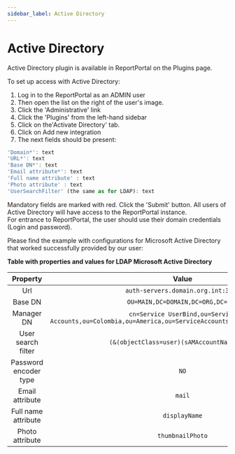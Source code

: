```yaml
---
sidebar_label: Active Directory
---
```


# Active Directory

Active Directory plugin is available in ReportPortal on the Plugins page.

To set up access with Active Directory:

1. Log in to the ReportPortal as an ADMIN user
2. Then open the list on the right of the user's image.
3. Click the 'Administrative' link
4. Click the 'Plugins' from the left-hand sidebar
5. Click on the'Activate Directory' tab.
6. Click on Add new integration
7. The next fields should be present:

```javascript 
'Domain*': text
'URL*': text
'Base DN*': text
'Email attribute*': text
'Full name attribute' : text
'Photo attribute' : text
'UserSearchFilter' (the same as for LDAP): text 
  ```

Mandatory fields are marked with red.
Click the 'Submit' button.
All users of Active Directory will have access to the ReportPortal instance.  
For entrance to ReportPortal, the user should use their domain credentials (Login and password).



Please find the example with configurations for Microsoft Active Directory that worked successfully provided by our user:

**Table with properties and values for LDAP Microsoft Active Directory**

|          Property         |                                                          Value                                                          |
|:---------------------:|:----------------------------------------------------------------------------------------------------------------------:|
| Url                   | `auth-servers.domain.org.int:3358`                                                                                     |
| Base DN               | `OU=MAIN,DC=DOMAIN,DC=ORG,DC=INT`                                                                                      |
| Manager DN            | `cn=Service UserBind,ou=Service Accounts,ou=Colombia,ou=America,ou=ServiceAccounts,dc=DOMAIN,dc=ORG,dc=INT`              |
| User search filter    | `(&(objectClass=user)(sAMAccountName={0}))` |
| Password encoder type | `NO`                                                                                                                     |
| Email attribute       | `mail`                                                                                                                   |
| Full name attribute   | `displayName`                                                                                                            |
| Photo attribute       | `thumbnailPhoto`                                                                                                         |

